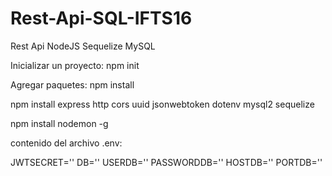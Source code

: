 # Rest-Api-SQL-IFTS16

Rest Api NodeJS Sequelize MySQL

Inicializar un proyecto: npm init

Agregar paquetes: npm install <package>

npm install express http cors uuid jsonwebtoken dotenv mysql2 sequelize

npm install nodemon -g


contenido del archivo .env:

JWTSECRET=''
DB=''
USERDB=''
PASSWORDDB=''
HOSTDB=''
PORTDB=''